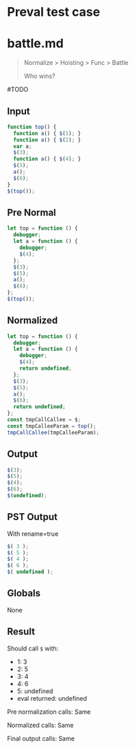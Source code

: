 # Preval test case

# battle.md

> Normalize > Hoisting > Func > Battle
>
> Who wins?

#TODO

## Input

`````js filename=intro
function top() {
  function a() { $(1); }
  function a() { $(2); }
  var a;
  $(3);
  function a() { $(4); }
  $(5);
  a();
  $(6);
}
$(top());

`````

## Pre Normal

`````js filename=intro
let top = function () {
  debugger;
  let a = function () {
    debugger;
    $(4);
  };
  $(3);
  $(5);
  a();
  $(6);
};
$(top());
`````

## Normalized

`````js filename=intro
let top = function () {
  debugger;
  let a = function () {
    debugger;
    $(4);
    return undefined;
  };
  $(3);
  $(5);
  a();
  $(6);
  return undefined;
};
const tmpCallCallee = $;
const tmpCalleeParam = top();
tmpCallCallee(tmpCalleeParam);
`````

## Output

`````js filename=intro
$(3);
$(5);
$(4);
$(6);
$(undefined);
`````

## PST Output

With rename=true

`````js filename=intro
$( 3 );
$( 5 );
$( 4 );
$( 6 );
$( undefined );
`````

## Globals

None

## Result

Should call `$` with:
 - 1: 3
 - 2: 5
 - 3: 4
 - 4: 6
 - 5: undefined
 - eval returned: undefined

Pre normalization calls: Same

Normalized calls: Same

Final output calls: Same
